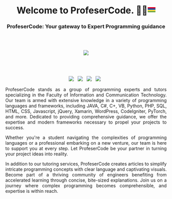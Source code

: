<h1 align='center'>
  Welcome to ProfeserCode. 👨‍💻<img src="mauritius.png" />
</h1>

<h3 align='center'>
  ProfeserCode: Your gateway to Expert Programming guidance
</h3>
<br/>
<br/>
<p align='center'>  
  <img src="https://github.com/ProfeserCode/.github/assets/7212627/27dcd3f2-24e5-40bd-910f-a19720dc49bf" />
</p>
<br/>
<br/>

<p align='center'>  
  <a href="https://www.linkedin.com/company/profesercode"><img src="https://img.shields.io/badge/LinkedIn-0077B5?style=for-the-badge&logo=linkedin&logoColor=white" /></a>&nbsp;&nbsp;
  <a href="https://github.com/ProfeserCode"><img src="https://img.shields.io/badge/GitHub-100000?style=for-the-badge&logo=github&logoColor=white" /></a>&nbsp;&nbsp;
  <a href="https://www.facebook.com/profesercode"><img src="https://img.shields.io/badge/Facebook-1877F2?style=for-the-badge&logo=facebook&logoColor=white" /></a>&nbsp;&nbsp;  
  <a href="https://medium.com/@hemant.ramphul"><img src="https://img.shields.io/badge/Medium-12100E?style=for-the-badge&logo=medium&logoColor=white" /></a>&nbsp;&nbsp;
</p>

<p align='center' style='text-align: justify;'>
ProfeserCode stands as a group of programming experts and tutors specializing in the Faculty of Information and Communication Technology. Our team is armed with extensive knowledge in a variety of programming languages and frameworks, including JAVA, C#, C+, VB, Python, PHP, SQL, HTML, CSS, Javascript, jQuery, Xamarin, WordPress, CodeIgniter, PyTorch, and more. Dedicated to providing comprehensive guidance, we offer the expertise and modern frameworks necessary to propel your projects to success.
</p>
<p align='center' style='text-align: justify;'>
Whether you're a student navigating the complexities of programming languages or a professional embarking on a new venture, our team is here to support you at every step. Let ProfeserCode be your partner in turning your project ideas into reality.
</p>
<p align='center' style='text-align: justify;'>
In addition to our tutoring services, ProfeserCode creates articles to simplify intricate programming concepts with clear language and captivating visuals. Become part of a thriving community of engineers benefiting from accelerated learning through concise, bite-sized explanations. Join us on a journey where complex programming becomes comprehensible, and expertise is within reach.
</p>

<!--

**Here are some ideas to get you started:**

🙋‍♀️ A short introduction - what is your organization all about?
🌈 Contribution guidelines - how can the community get involved?
👩‍💻 Useful resources - where can the community find your docs? Is there anything else the community should know?
🍿 Fun facts - what does your team eat for breakfast?
🧙 Remember, you can do mighty things with the power of [Markdown](https://docs.github.com/github/writing-on-github/getting-started-with-writing-and-formatting-on-github/basic-writing-and-formatting-syntax)
-->

